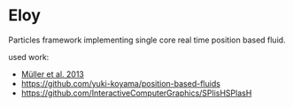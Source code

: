 # Eloy

Particles framework implementing single core real time position based fluid. 

used work:

- [Müller et al. 2013](https://mmacklin.com/pbf_sig_preprint.pdf)
- https://github.com/yuki-koyama/position-based-fluids
- https://github.com/InteractiveComputerGraphics/SPlisHSPlasH